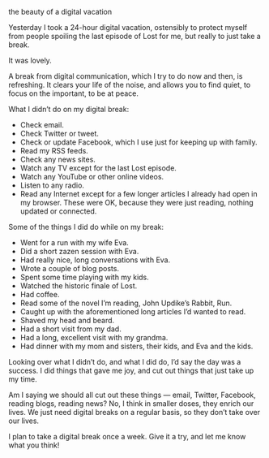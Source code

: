 the beauty of a digital vacation

Yesterday I took a 24-hour digital vacation, ostensibly to protect myself from
people spoiling the last episode of Lost for me, but really to just take a
break.

It was lovely.

A break from digital communication, which I try to do now and then, is
refreshing. It clears your life of the noise, and allows you to find quiet, to
focus on the important, to be at peace.

What I didn’t do on my digital break:

* Check email.
* Check Twitter or tweet.
* Check or update Facebook, which I use just for keeping up with family.
* Read my RSS feeds.
* Check any news sites.
* Watch any TV except for the last Lost episode.
* Watch any YouTube or other online videos.
* Listen to any radio.
* Read any Internet except for a few longer articles I already had open in my browser. These were OK, because they were just reading, nothing updated or connected.

Some of the things I did do while on my break:

* Went for a run with my wife Eva.
* Did a short zazen session with Eva.
* Had really nice, long conversations with Eva.
* Wrote a couple of blog posts.
* Spent some time playing with my kids.
* Watched the historic finale of Lost.
* Had coffee.
* Read some of the novel I’m reading, John Updike’s Rabbit, Run.
* Caught up with the aforementioned long articles I’d wanted to read.
* Shaved my head and beard.
* Had a short visit from my dad.
* Had a long, excellent visit with my grandma.
* Had dinner with my mom and sisters, their kids, and Eva and the kids.

Looking over what I didn’t do, and what I did do, I’d say the day was a
success. I did things that gave me joy, and cut out things that just take up my
time.

Am I saying we should all cut out these things — email, Twitter, Facebook,
reading blogs, reading news? No, I think in smaller doses, they enrich our
lives. We just need digital breaks on a regular basis, so they don’t take over
our lives.

I plan to take a digital break once a week. Give it a try, and let me know what
you think!
